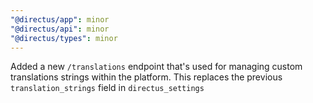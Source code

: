 ```yaml
---
"@directus/app": minor
"@directus/api": minor
"@directus/types": minor
---
```


Added a new `/translations` endpoint that's used for managing custom translations strings within the platform. This replaces the previous `translation_strings` field in `directus_settings`
